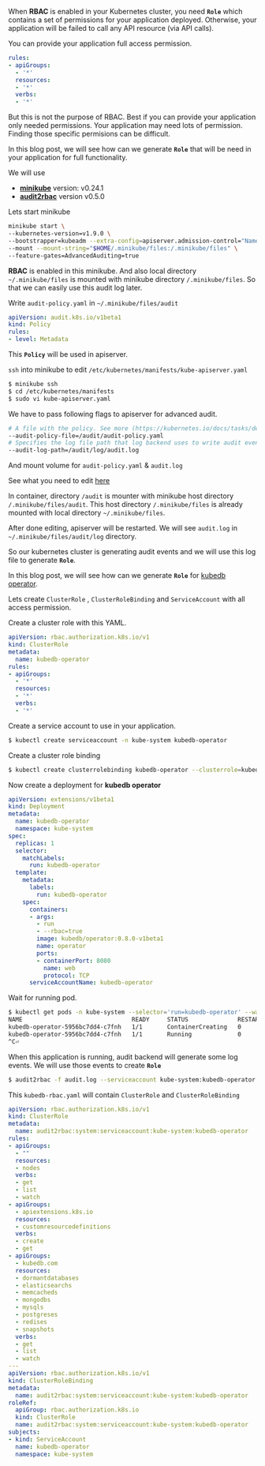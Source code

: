 
When **RBAC** is enabled in your Kubernetes cluster, you need **`Role`** which contains a set of permissions for your application deployed. Otherwise, your application will be failed to call any API resource (via API calls). 

You can provide your application full access permission. 
```yaml
rules:
- apiGroups:
  - '*'
  resources:
  - '*'
  verbs:
  - '*'
```
But this is not the purpose of RBAC. Best if you can provide your application only needed permissions. Your application may need lots of permission. Finding those specific permisions can be difficult.

In this blog post, we will see how can we generate **`Role`** that will be need in your application for full functionality. 

We will use 

 - [**minikube**](https://kubernetes.io/docs/tasks/tools/install-minikube/) version: v0.24.1
 - [**audit2rbac**](https://github.com/liggitt/audit2rbac) version v0.5.0

Lets start minikube
```sh
minikube start \
--kubernetes-version=v1.9.0 \
--bootstrapper=kubeadm --extra-config=apiserver.admission-control="NamespaceLifecycle,LimitRanger,ServiceAccount,DefaultStorageClass,ValidatingAdmissionWebhook,ResourceQuota,DefaultTolerationSeconds,MutatingAdmissionWebhook" \
--mount --mount-string="$HOME/.minikube/files:/.minikube/files" \
--feature-gates=AdvancedAuditing=true
```

**RBAC** is enabled in this minikube. And also local directory `~/.minikube/files`  is mounted with minikube directory `/.minikube/files`. So that we can easily use this audit log later.

Write `audit-policy.yaml` in `~/.minikube/files/audit` 
```yaml
apiVersion: audit.k8s.io/v1beta1
kind: Policy
rules:
- level: Metadata
```
This **`Policy`** will be used in apiserver.

`ssh` into minikube to edit `/etc/kubernetes/manifests/kube-apiserver.yaml`

```sh
$ minikube ssh
$ cd /etc/kubernetes/manifests
$ sudo vi kube-apiserver.yaml
```

We have to pass following flags to apiserver for advanced audit. 
```sh
# A file with the policy. See more (https://kubernetes.io/docs/tasks/debug-application-cluster/audit/#audit-policy)
--audit-policy-file=/audit/audit-policy.yaml
# Specifies the log file path that log backend uses to write audit events
--audit-log-path=/audit/log/audit.log
```
And mount volume for `audit-policy.yaml` & `audit.log`

See what you need to edit [here](https://www.diffchecker.com/PeaXnSVm)

In container, directory `/audit` is mounter with minikube host directory `/.minikube/files/audit`.  This host directory `/.minikube/files` is already mounted with local directory `~/.minikube/files`. 

After done editing, apiserver will be restarted. We will see `audit.log` in `~/.minikube/files/audit/log` directory.

So our kubernetes cluster is generating audit events and we will use this log file to generate **`Role`**.

In this blog post, we will see how can we generate **`Role`** for [kubedb operator](https://github.com/kubedb/operator). 

Lets create `ClusterRole` , `ClusterRoleBinding` and `ServiceAccount` with all access permission.

Create a cluster role with this YAML.
```yaml
apiVersion: rbac.authorization.k8s.io/v1
kind: ClusterRole
metadata:
  name: kubedb-operator
rules:
- apiGroups:
  - '*'
  resources:
  - '*'
  verbs:
  - '*'
```
Create a service account to use in your application.
```sh
$ kubectl create serviceaccount -n kube-system kubedb-operator
```
Create a cluster role binding
```sh
$ kubectl create clusterrolebinding kubedb-operator --clusterrole=kubedb-operator --serviceaccount=kube-system:kubedb-operator
```
Now create a deployment for **kubedb operator** 
```yaml
apiVersion: extensions/v1beta1
kind: Deployment
metadata:
  name: kubedb-operator
  namespace: kube-system
spec:
  replicas: 1
  selector:
    matchLabels:
      run: kubedb-operator
  template:
    metadata:
      labels:
        run: kubedb-operator
    spec:
      containers:
      - args:
        - run
        - --rbac=true
        image: kubedb/operator:0.8.0-v1beta1
        name: operator
        ports:
        - containerPort: 8080
          name: web
          protocol: TCP
      serviceAccountName: kubedb-operator
```
Wait for running pod.
```sh
$ kubectl get pods -n kube-system --selector='run=kubedb-operator' --watch
NAME                               READY     STATUS              RESTARTS   AGE
kubedb-operator-5956bc7dd4-c7fnh   1/1       ContainerCreating   0          58s
kubedb-operator-5956bc7dd4-c7fnh   1/1       Running             0          32s
^C⏎
```
When this application is running, audit backend will generate some log events. We will use those events to create **`Role`**
```sh
$ audit2rbac -f audit.log --serviceaccount kube-system:kubedb-operator > kubedb-rbac.yaml
```

This `kubedb-rbac.yaml` will contain `ClusterRole`  and `ClusterRoleBinding` 
```yaml
apiVersion: rbac.authorization.k8s.io/v1
kind: ClusterRole
metadata:
  name: audit2rbac:system:serviceaccount:kube-system:kubedb-operator
rules:
- apiGroups:
  - ""
  resources:
  - nodes
  verbs:
  - get
  - list
  - watch
- apiGroups:
  - apiextensions.k8s.io
  resources:
  - customresourcedefinitions
  verbs:
  - create
  - get
- apiGroups:
  - kubedb.com
  resources:
  - dormantdatabases
  - elasticsearchs
  - memcacheds
  - mongodbs
  - mysqls
  - postgreses
  - redises
  - snapshots
  verbs:
  - get
  - list
  - watch
---
apiVersion: rbac.authorization.k8s.io/v1
kind: ClusterRoleBinding
metadata:
  name: audit2rbac:system:serviceaccount:kube-system:kubedb-operator
roleRef:
  apiGroup: rbac.authorization.k8s.io
  kind: ClusterRole
  name: audit2rbac:system:serviceaccount:kube-system:kubedb-operator
subjects:
- kind: ServiceAccount
  name: kubedb-operator
  namespace: kube-system
```
